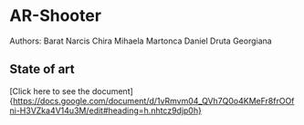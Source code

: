 # AR-Shooter

Authors: Barat Narcis
         Chira Mihaela
         Martonca Daniel
         Druta Georgiana
         
         
## State of art

[Click here to see the document]{https://docs.google.com/document/d/1vRmvm04_QVh7Q0o4KMeFr8frOOfni-H3VZka4V14u3M/edit#heading=h.nhtcz9djp0h}
